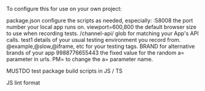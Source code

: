 To configure this for use on your own project:

package.json
  configure the scripts as needed, especially:
  :58008           the port number your local app runs on.
  viewport=600,800 the default browser size to use when recording tests.
  /channel-api/    glob for matching your App's API calls.
  test1            details of your usual testing environment you record from.
  @example,@slow,@iframe, etc for your testing tags.
  BRAND            for alternative brands of your app
  9988776655443    the fixed value for the random a= parameter in urls.
  PM=              to change the a= parameter name.

MUSTDO test package build scripts in JS / TS

JS
lint
format
